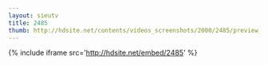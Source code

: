 ```yaml
---
layout: sieutv
title: 2485
thumb: http://hdsite.net/contents/videos_screenshots/2000/2485/preview_360p.mp4.jpg
---
```

{% include iframe src='http://hdsite.net/embed/2485' %}
 
